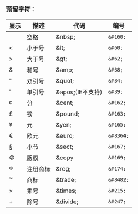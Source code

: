 ### **预留字符：**

| 显示     | 描述     | 代码              | 编号      |
| -------- | -------- | ----------------- | --------- |
|          | 空格     | \&nbsp;           | `&#160;`  |
| <        | 小于号   | \&lt;             | `&#60;`   |
| >        | 大于号   | \&gt;             | `&#62;`   |
| &        | 和号     | \&amp;            | `&#38;`   |
| "        | 双引号   | \&quot;           | `&#34;`   |
| '        | 单引号   | \&apos;(IE不支持) | `&#39;`   |
| &cent;   | 分       | \&cent;           | `&#162;`  |
| &pound;  | 镑       | \&pound;          | `&#163;`  |
| &yen;    | 元       | \&yen;            | `&#165;`  |
| &euro;   | 欧元     | \&euro;           | `&#8364;` |
| &sect;   | 小节     | \&sect;           | `&#167;`  |
| &copy;   | 版权     | \&copy            | `&#169;`  |
| &reg;    | 注册商标 | \&reg;            | `&#174;`  |
| &trade;  | 商标     | \&trade;          | `&#8482;` |
| &times;  | 乘号     | \&times;          | `&#215;`  |
| &divide; | 除号     | \&divide;         | `&#247;`  |
